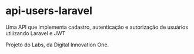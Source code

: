 # api-users-laravel

Uma API que implementa cadastro, autenticação e autorização de usuários utilizando Laravel e JWT


Projeto do Labs, da Digital Innovation One.
